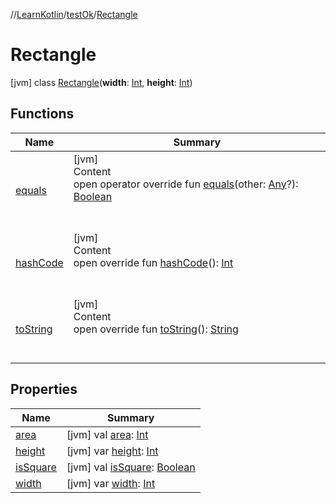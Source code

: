 //[LearnKotlin](../../index.md)/[testOk](../index.md)/[Rectangle](index.md)



# Rectangle  
 [jvm] class [Rectangle](index.md)(**width**: [Int](https://kotlinlang.org/api/latest/jvm/stdlib/kotlin/-int/index.html), **height**: [Int](https://kotlinlang.org/api/latest/jvm/stdlib/kotlin/-int/index.html))   


## Functions  
  
|  Name|  Summary| 
|---|---|
| [equals](index.md#kotlin/Any/equals/#kotlin.Any?/PointingToDeclaration/)| [jvm]  <br>Content  <br>open operator override fun [equals](index.md#kotlin/Any/equals/#kotlin.Any?/PointingToDeclaration/)(other: [Any](https://kotlinlang.org/api/latest/jvm/stdlib/kotlin/-any/index.html)?): [Boolean](https://kotlinlang.org/api/latest/jvm/stdlib/kotlin/-boolean/index.html)  <br><br><br>
| [hashCode](index.md#kotlin/Any/hashCode/#/PointingToDeclaration/)| [jvm]  <br>Content  <br>open override fun [hashCode](index.md#kotlin/Any/hashCode/#/PointingToDeclaration/)(): [Int](https://kotlinlang.org/api/latest/jvm/stdlib/kotlin/-int/index.html)  <br><br><br>
| [toString](index.md#kotlin/Any/toString/#/PointingToDeclaration/)| [jvm]  <br>Content  <br>open override fun [toString](index.md#kotlin/Any/toString/#/PointingToDeclaration/)(): [String](https://kotlinlang.org/api/latest/jvm/stdlib/kotlin/-string/index.html)  <br><br><br>


## Properties  
  
|  Name|  Summary| 
|---|---|
| [area](index.md#testOk/Rectangle/area/#/PointingToDeclaration/)|  [jvm] val [area](index.md#testOk/Rectangle/area/#/PointingToDeclaration/): [Int](https://kotlinlang.org/api/latest/jvm/stdlib/kotlin/-int/index.html)   <br>
| [height](index.md#testOk/Rectangle/height/#/PointingToDeclaration/)|  [jvm] var [height](index.md#testOk/Rectangle/height/#/PointingToDeclaration/): [Int](https://kotlinlang.org/api/latest/jvm/stdlib/kotlin/-int/index.html)   <br>
| [isSquare](index.md#testOk/Rectangle/isSquare/#/PointingToDeclaration/)|  [jvm] val [isSquare](index.md#testOk/Rectangle/isSquare/#/PointingToDeclaration/): [Boolean](https://kotlinlang.org/api/latest/jvm/stdlib/kotlin/-boolean/index.html)   <br>
| [width](index.md#testOk/Rectangle/width/#/PointingToDeclaration/)|  [jvm] var [width](index.md#testOk/Rectangle/width/#/PointingToDeclaration/): [Int](https://kotlinlang.org/api/latest/jvm/stdlib/kotlin/-int/index.html)   <br>

